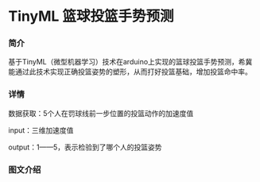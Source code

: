 # TinyML 篮球投篮手势预测   
### 简介
基于TinyML（微型机器学习）技术在arduino上实现的篮球投篮手势预测，希冀能通过此技术实现正确投篮姿势的塑形，从而打好投篮基础，增加投篮命中率。

### 详情
数据获取：5个人在罚球线前一步位置的投篮动作的加速度值

input：三维加速度值

output：1——5，表示检验到了哪个人的投篮姿势

### 图文介绍




